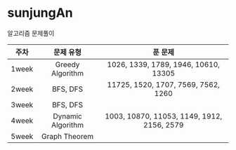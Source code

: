 # sunjungAn
알고리즘 문제풀이

|주차|문제 유형|푼 문제|
|:---:|:---:|:---:|
|1week|Greedy Algorithm|1026, 1339, 1789, 1946, 10610, 13305|
|2week|BFS, DFS|11725, 1520, 1707, 7569, 7562, 1260|
|3week|BFS, DFS||
|4week|Dynamic Algorithm|1003, 10870, 11053, 1149, 1912, 2156, 2579|
|5week|Graph Theorem||
